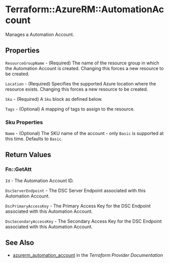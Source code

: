 # Terraform::AzureRM::AutomationAccount

Manages a Automation Account.

## Properties

`ResourceGroupName` - (Required) The name of the resource group in which the Automation Account is created. Changing this forces a new resource to be created.

`Location` - (Required) Specifies the supported Azure location where the resource exists. Changing this forces a new resource to be created.

`Sku` - (Required) A `Sku` block as defined below.

`Tags` - (Optional) A mapping of tags to assign to the resource.

### Sku Properties

`Name` - (Optional) The SKU name of the account - only `Basic` is supported at this time. Defaults to `Basic`.


## Return Values

### Fn::GetAtt

`Id` - The Automation Account ID.

`DscServerEndpoint` - The DSC Server Endpoint associated with this Automation Account.

`DscPrimaryAccessKey` - The Primary Access Key for the DSC Endpoint associated with this Automation Account.

`DscSecondaryAccessKey` - The Secondary Access Key for the DSC Endpoint associated with this Automation Account.

## See Also

* [azurerm_automation_account](https://www.terraform.io/docs/providers/azurerm/r/automation_account.html) in the _Terraform Provider Documentation_